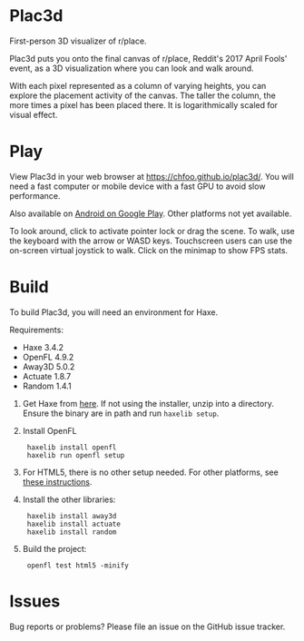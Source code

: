 Plac3d
======

First-person 3D visualizer of r/place.

Plac3d puts you onto the final canvas of r/place, Reddit's 2017 April
Fools' event, as a 3D visualization where you can look and walk around.

With each pixel represented as a column of varying heights, you can explore
the placement activity of the canvas. The taller the column, the more times
a pixel has been placed there. It is logarithmically scaled for visual
effect.


Play
====

View Plac3d in your web browser at https://chfoo.github.io/plac3d/. You
will need a fast computer or mobile device with a fast GPU to avoid slow
performance.

Also available on [Android on Google Play](https://play.google.com/store/apps/details?id=io.github.chfoo.plac3d).
Other platforms not yet available.

To look around, click to activate pointer lock or drag the scene. To walk,
use the keyboard with the arrow or WASD keys. Touchscreen users can use 
the on-screen virtual joystick to walk. Click on the minimap to show FPS
stats.


Build
=====

To build Plac3d, you will need an environment for Haxe.

Requirements:

* Haxe 3.4.2
* OpenFL 4.9.2
* Away3D 5.0.2
* Actuate 1.8.7
* Random 1.4.1

1. Get Haxe from [here](http://haxe.org/download/). If not using the
installer, unzip into a directory. Ensure the binary are in path and run 
`haxelib setup`.
2. Install OpenFL

        haxelib install openfl
        haxelib run openfl setup

3. For HTML5, there is no other setup needed. For other platforms, see
[these instructions](http://www.openfl.org/lime/docs/advanced-setup/).
4. Install the other libraries:

        haxelib install away3d
        haxelib install actuate
        haxelib install random
5. Build the project:

        openfl test html5 -minify


Issues
======

Bug reports or problems? Please file an issue on the GitHub issue 
tracker.
